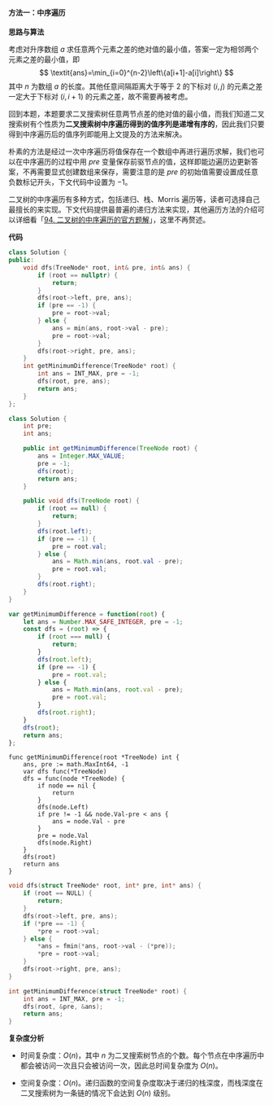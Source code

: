 #### 方法一：中序遍历

**思路与算法**

考虑对升序数组 $a$ 求任意两个元素之差的绝对值的最小值，答案一定为相邻两个元素之差的最小值，即
$$
\textit{ans}=\min_{i=0}^{n-2}\left\{a[i+1]-a[i]\right\}
$$
其中 $n$ 为数组 $a$ 的长度。其他任意间隔距离大于等于 $2$ 的下标对 $(i,j)$ 的元素之差一定大于下标对 $(i,i+1)$ 的元素之差，故不需要再被考虑。

回到本题，本题要求二叉搜索树任意两节点差的绝对值的最小值，而我们知道二叉搜索树有个性质为**二叉搜索树中序遍历得到的值序列是递增有序的**，因此我们只要得到中序遍历后的值序列即能用上文提及的方法来解决。

朴素的方法是经过一次中序遍历将值保存在一个数组中再进行遍历求解，我们也可以在中序遍历的过程中用 $\textit{pre}$ 变量保存前驱节点的值，这样即能边遍历边更新答案，不再需要显式创建数组来保存，需要注意的是 $\textit{pre}$ 的初始值需要设置成任意负数标记开头，下文代码中设置为 $-1$。

二叉树的中序遍历有多种方式，包括递归、栈、Morris 遍历等，读者可选择自己最擅长的来实现。下文代码提供最普遍的递归方法来实现，其他遍历方法的介绍可以详细看「[94. 二叉树的中序遍历的官方题解](https://leetcode-cn.com/problems/binary-tree-inorder-traversal/solution/er-cha-shu-de-zhong-xu-bian-li-by-leetcode-solutio/)」，这里不再赘述。

**代码**

```C++ [sol1-C++]
class Solution {
public:
    void dfs(TreeNode* root, int& pre, int& ans) {
        if (root == nullptr) {
            return;
        }
        dfs(root->left, pre, ans);
        if (pre == -1) {
            pre = root->val;
        } else {
            ans = min(ans, root->val - pre);
            pre = root->val;
        }
        dfs(root->right, pre, ans);
    }
    int getMinimumDifference(TreeNode* root) {
        int ans = INT_MAX, pre = -1;
        dfs(root, pre, ans);
        return ans;
    }
};
```

```Java [sol1-Java]
class Solution {
    int pre;
    int ans;

    public int getMinimumDifference(TreeNode root) {
        ans = Integer.MAX_VALUE;
        pre = -1;
        dfs(root);
        return ans;
    }

    public void dfs(TreeNode root) {
        if (root == null) {
            return;
        }
        dfs(root.left);
        if (pre == -1) {
            pre = root.val;
        } else {
            ans = Math.min(ans, root.val - pre);
            pre = root.val;
        }
        dfs(root.right);
    }
}
```

```JavaScript [sol1-JavaScript]
var getMinimumDifference = function(root) {
    let ans = Number.MAX_SAFE_INTEGER, pre = -1;
    const dfs = (root) => {
        if (root === null) {
            return;
        }
        dfs(root.left);
        if (pre == -1) {
            pre = root.val;
        } else {
            ans = Math.min(ans, root.val - pre);
            pre = root.val;
        }
        dfs(root.right);
    }
    dfs(root);
    return ans;
};
```

```Golang [sol1-Golang]
func getMinimumDifference(root *TreeNode) int {
    ans, pre := math.MaxInt64, -1
    var dfs func(*TreeNode)
    dfs = func(node *TreeNode) {
        if node == nil {
            return
        }
        dfs(node.Left)
        if pre != -1 && node.Val-pre < ans {
            ans = node.Val - pre
        }
        pre = node.Val
        dfs(node.Right)
    }
    dfs(root)
    return ans
}
```

```C [sol1-C]
void dfs(struct TreeNode* root, int* pre, int* ans) {
    if (root == NULL) {
        return;
    }
    dfs(root->left, pre, ans);
    if (*pre == -1) {
        *pre = root->val;
    } else {
        *ans = fmin(*ans, root->val - (*pre));
        *pre = root->val;
    }
    dfs(root->right, pre, ans);
}

int getMinimumDifference(struct TreeNode* root) {
    int ans = INT_MAX, pre = -1;
    dfs(root, &pre, &ans);
    return ans;
}
```

**复杂度分析**

- 时间复杂度：$O(n)$，其中 $n$ 为二叉搜索树节点的个数。每个节点在中序遍历中都会被访问一次且只会被访问一次，因此总时间复杂度为 $O(n)$。

- 空间复杂度：$O(n)$。递归函数的空间复杂度取决于递归的栈深度，而栈深度在二叉搜索树为一条链的情况下会达到 $O(n)$ 级别。